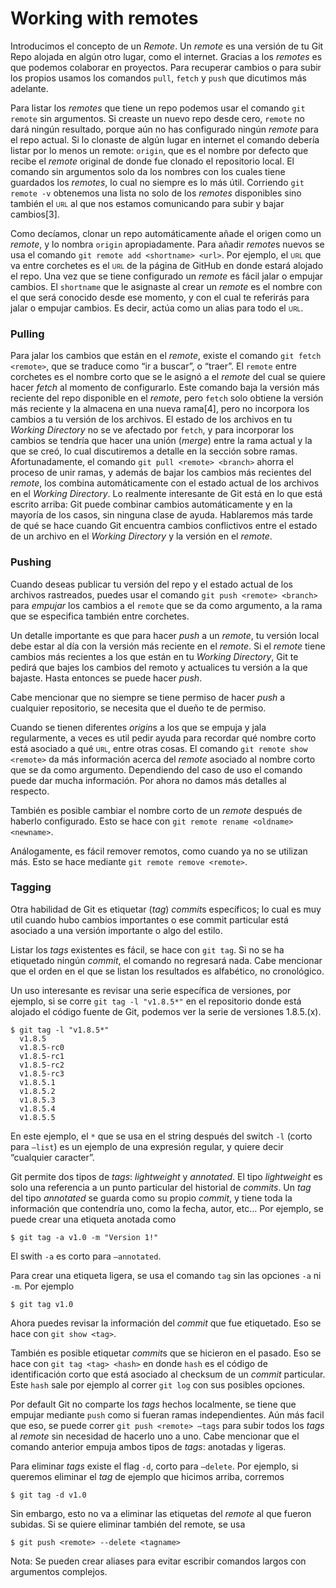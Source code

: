 # Working with remotes

Introducimos el concepto de un *Remote*. Un *remote* es una versión de
tu Git Repo alojada en algún otro lugar, como el internet. Gracias a los
*remotes* es que podemos colaborar en proyectos. Para recuperar cambios
o para subir los propios usamos los comandos `pull`, `fetch` y `push`
que dicutimos más adelante.

Para listar los *remotes* que tiene un repo podemos usar el comando `git
remote` sin argumentos. Si creaste un nuevo repo desde cero, `remote` no
dará ningún resultado, porque aún no has configurado ningún *remote*
para el repo actual. Si lo clonaste de algún lugar en internet el
comando debería listar por lo menos un remote: `origin`, que es el
nombre por defecto que recibe el *remote* original de donde fue clonado
el repositorio local. El comando sin argumentos solo da los nombres con
los cuales tiene guardados los *remotes*, lo cual no siempre es lo más
útil. Corriendo `git remote -v` obtenemos una lista no solo de los
*remotes* disponibles sino también el <span class="smallcaps">url</span>
al que nos estamos comunicando para subir y bajar cambios\[3\].

Como decíamos, clonar un repo automáticamente añade el origen como un
*remote*, y lo nombra `origin` apropiadamente. Para añadir *remote*s
nuevos se usa el comando `git remote add <shortname> <url>`. Por
ejemplo, el <span class="smallcaps">url</span> que va entre corchetes es
el <span class="smallcaps">url</span> de la página de GitHub en donde
estará alojado el repo. Una vez que se tiene configurado un *remote* es
fácil jalar o empujar cambios. El `shortname` que le asignaste al crear
un *remote* es el nombre con el que será conocido desde ese momento, y
con el cual te referirás para jalar o empujar cambios. Es decir, actúa
como un alias para todo el <span class="smallcaps">url</span>.

### Pulling

Para jalar los cambios que están en el *remote*, existe el comando `git
fetch <remote>`, que se traduce como “ir a buscar”, o “traer”. El
`remote` entre corchetes es el nombre corto que se le asignó a el
*remote* del cual se quiere hacer *fetch* al momento de configurarlo.
Este comando baja la versión más reciente del repo disponible en el
*remote*, pero `fetch` solo obtiene la versión más reciente y la
almacena en una nueva rama\[4\], pero no incorpora los cambios a tu
versión de los archivos. El estado de los archivos en tu *Working
Directory* no se ve afectado por `fetch`, y para incorporar los cambios
se tendría que hacer una unión (*merge*) entre la rama actual y la que
se creó, lo cual discutiremos a detalle en la sección sobre ramas.
Afortunadamente, el comando `git pull <remote> <branch>` ahorra el
proceso de unir ramas, y además de bajar los cambios más recientes del
*remote*, los combina automáticamente con el estado actual de los
archivos en el *Working Directory*. Lo realmente interesante de Git está
en lo que está escrito arriba: Git puede combinar cambios
automáticamente y en la mayoría de los casos, sin ninguna clase de
ayuda. Hablaremos más tarde de qué se hace cuando Git encuentra cambios
conflictivos entre el estado de un archivo en el *Working Directory* y
la versión en el *remote*.

### Pushing

Cuando deseas publicar tu versión del repo y el estado actual de los
archivos rastreados, puedes usar el comando `git push <remote> <branch>`
para *empujar* los cambios a el `remote` que se da como argumento, a la
rama que se especifica también entre corchetes.

Un detalle importante es que para hacer *push* a un *remote*, tu versión
local debe estar al día con la versión más reciente en el *remote*. Si
el *remote* tiene cambios más recientes a los que están en tu *Working
Directory*, Git te pedirá que bajes los cambios del remoto y actualices
tu versión a la que bajaste. Hasta entonces se puede hacer *push*.

Cabe mencionar que no siempre se tiene permiso de hacer *push* a
cualquier repositorio, se necesita que el dueño te de permiso.

Cuando se tienen diferentes *origin*s a los que se empuja y jala
regularmente, a veces es util pedir ayuda para recordar qué nombre corto
está asociado a qué <span class="smallcaps">url</span>, entre otras
cosas. El comando `git remote show <remote>` da más información acerca
del *remote* asociado al nombre corto que se da como argumento.
Dependiendo del caso de uso el comando puede dar mucha información. Por
ahora no damos más detalles al respecto.

También es posible cambiar el nombre corto de un *remote* después de
haberlo configurado. Esto se hace con `git remote rename <oldname>
<newname>`.

Análogamente, es fácil remover remotos, como cuando ya no se utilizan
más. Esto se hace mediante `git remote remove <remote>`.

### Tagging

Otra habilidad de Git es etiquetar (*tag*) *commit*s específicos; lo
cual es muy util cuando hubo cambios importantes o ese commit particular
está asociado a una versión importante o algo del estilo.

Listar los *tags* existentes es fácil, se hace con `git tag`. Si no se
ha etiquetado ningún *commit*, el comando no regresará nada. Cabe
mencionar que el orden en el que se listan los resultados es alfabético,
no cronológico.

Un uso interesante es revisar una serie específica de versiones, por
ejemplo, si se corre `git tag -l "v1.8.5*"` en el repositorio donde está
alojado el código fuente de Git, podemos ver la serie de versiones
1.8.5.\(x\).

    $ git tag -l "v1.8.5*"
      v1.8.5
      v1.8.5-rc0
      v1.8.5-rc1
      v1.8.5-rc2
      v1.8.5-rc3
      v1.8.5.1
      v1.8.5.2
      v1.8.5.3
      v1.8.5.4
      v1.8.5.5

En este ejemplo, el `*` que se usa en el string después del switch `-l`
(corto para `–list`) es un ejemplo de una expresión regular, y quiere
decir “cualquier caracter”.

Git permite dos tipos de *tags*: *lightweight* y *annotated*. El tipo
*lightweight* es solo una referencia a un punto particular del historial
de *commits*. Un *tag* del tipo *annotated* se guarda como su propio
*commit*, y tiene toda la información que contendría uno, como la fecha,
autor, etc… Por ejemplo, se puede crear una etiqueta anotada como

    $ git tag -a v1.0 -m "Version 1!"

El swith `-a` es corto para `–annotated`.

Para crear una etiqueta ligera, se usa el comando `tag` sin las opciones
`-a` ni `-m`. Por ejemplo

    $ git tag v1.0

Ahora puedes revisar la información del *commit* que fue etiquetado. Eso
se hace con `git show <tag>`.

También es posible etiquetar *commit*s que se hicieron en el pasado. Eso
se hace con `git tag <tag> <hash>` en donde `hash` es el código de
identificación corto que está asociado al checksum de un *commit*
particular. Este `hash` sale por ejemplo al correr `git log` con sus
posibles opciones.

Por default Git no comparte los *tags* hechos localmente, se tiene que
empujar mediante `push` como si fueran ramas independientes. Aún más
facil que eso, se puede correr `git push <remote> –tags` para subir
todos los *tags* al *remote* sin necesidad de hacerlo uno a uno. Cabe
mencionar que el comando anterior empuja ambos tipos de *tags*: anotadas
y ligeras.

Para eliminar *tags* existe el flag `-d`, corto para `–delete`. Por
ejemplo, si queremos eliminar el *tag* de ejemplo que hicimos arriba,
corremos

    $ git tag -d v1.0

Sin embargo, esto no va a eliminar las etiquetas del *remote* al que
fueron subidas. Si se quiere eliminar también del remote, se usa

    $ git push <remote> --delete <tagname>

Nota: Se pueden crear aliases para evitar escribir comandos largos con
argumentos complejos.
